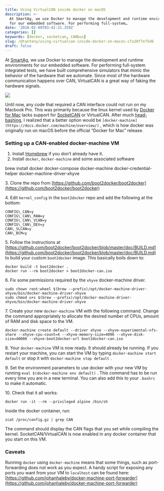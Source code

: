 ```yaml
---
title: Using VirtualCAN inside docker on macOS
description: >-
  At SmartAg, we use Docker to manage the development and runtime environments
  for our embedded software. For performing full-system…
date: '2018-02-09T03:42:31.359Z'
categories: []
keywords: [docker, socketcan, CANbus]
slug: /@tantony/using-virtualcan-inside-docker-on-macos-cfa10f7e75d6
draft: false
---
```


At [SmartAg](http://www.smart-ag.com/), we use Docker to manage the development and runtime environments for our embedded software. For performing full-system integrated tests, we have built comprehensive simulators that mimic the behavior of the hardware that we automate. Since most of the hardware communication happens over CAN, VirtualCAN is a great way of faking the hardware signals.

![](/images/medium/1__xk974__nijAtuCTMhs7B0__w.png)

Until now, any code that required a CAN interface could not run on my Macbook Pro. This was primarily because the linux kernel used by [Docker for Mac](https://www.docker.com/docker-mac) lacks support for [SocketCAN](https://en.wikipedia.org/wiki/SocketCAN) or VirtualCAN. After much [head-bashing](https://github.com/docker/for-mac/issues/2580), I realized that a better option would be `[docker-machine](https://docs.docker.com/machine/overview/)` , which is how docker was originally run on macOS before the official “Docker for Mac” release.

### Setting up a CAN-enabled docker-machine VM

1.  Install [Homebrew](https://brew.sh/) if you don’t already have it.
2.  Install `docker`, `docker-machine` and some associated software

brew install docker docker-compose docker-machine docker-credential-helper docker-machine-driver-xhyve

3\. Clone the repo from [https://github.com/boot2docker/boot2docker](https://github.com/boot2docker/boot2docker)

4\. Edit `kernel_config` in the `boot2docker` repo and add the following at the bottom:

```
CONFIG\_CAN=y  
CONFIG\_CAN\_RAW=y  
CONFIG\_CAN\_VCAN=y  
CONFIG\_CAN\_DEV=y  
CAN\_SLCAN=y  
CAN\_BCM=y
```

5\. Follow the instructions at [https://github.com/boot2docker/boot2docker/blob/master/doc/BUILD.md](https://github.com/boot2docker/boot2docker/blob/master/doc/BUILD.md) to build your custom `boot2docker` image. This basically boils down to:

```
docker build -t boot2docker .  
docker run --rm boot2docker > boot2docker-can.iso
```
6\. Fix some permissions required by the `xhyve` docker-machine driver.

```
sudo chown root:wheel $(brew --prefix)/opt/docker-machine-driver-xhyve/bin/docker-machine-driver-xhyve  
sudo chmod u+s $(brew --prefix)/opt/docker-machine-driver-xhyve/bin/docker-machine-driver-xhyve
```
7\. Create your new `docker-machine` VM with the following command. Change the command appropriately to allocate the desired number of CPUs, amount of RAM and disk space to the VM.

```
docker-machine create default --driver xhyve --xhyve-experimental-nfs-share --xhyve-cpu-count=4 --xhyve-memory-size=4096 --xhyve-disk-size=40000 --xhyve-boot2docker-url boot2docker-can.iso
```
8\. Your `docker-machine` VM is now ready. It should already be running. If you restart your machine, you can start the VM by typing `docker-machine start default` or stop it with `docker-machine stop default` .

9\. Set the environment parameters to use docker with your new VM by running `eval $(docker-machine env default)` . This command has to be run every time you are in a new terminal. You can also add this to your `.bashrc` to make it automatic.

10\. Check that it all works:

```
docker run -it --rm --privileged alpine /bin/sh
```
Inside the docker container, run:

```
zcat /proc/config.gz | grep CAN
```

The command should display the CAN flags that you set while compiling the kernel. SocketCAN/VirtualCAN is now enabled in any docker container that you start on this VM.

### Caveats

Running `docker` using `docker-machine` means that some things, such as port-forwarding does not work as you expect. A handy script for exposing any ports you want from your VM to `localhost` can be found here: [https://github.com/johanhaleby/docker-machine-port-forwarder](https://github.com/johanhaleby/docker-machine-port-forwarder)